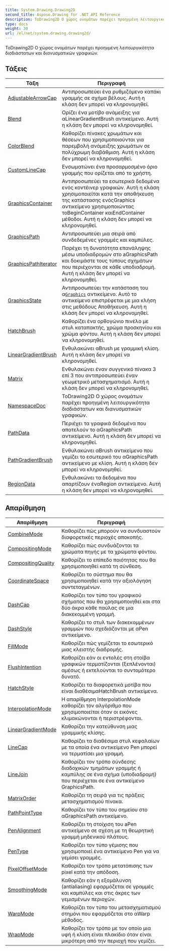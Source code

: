 ```yaml
---
title: System.Drawing.Drawing2D
second_title: Aspose.Drawing for .NET API Reference
description: ΤοDrawing2D Ο χώρος ονομάτων παρέχει προηγμένη λειτουργικότητα δισδιάστατων και διανυσματικών γραφικών.
type: docs
weight: 30
url: /el/net/system.drawing.drawing2d/
---
```

ΤοDrawing2D Ο χώρος ονομάτων παρέχει προηγμένη λειτουργικότητα δισδιάστατων και διανυσματικών γραφικών.

## Τάξεις

| Τάξη | Περιγραφή |
| --- | --- |
| [AdjustableArrowCap](./adjustablearrowcap/) | Αντιπροσωπεύει ένα ρυθμιζόμενο καπάκι γραμμής σε σχήμα βέλους. Αυτή η κλάση δεν μπορεί να κληρονομηθεί. |
| [Blend](./blend/) | Ορίζει ένα μοτίβο ανάμειξης για αLinearGradientBrush αντικείμενο. Αυτή η κλάση δεν μπορεί να κληρονομηθεί. |
| [ColorBlend](./colorblend/) | Καθορίζει πίνακες χρωμάτων και θέσεων που χρησιμοποιούνται για παρεμβολή ανάμειξης χρωμάτων σε πολύχρωμη διαβάθμιση. Αυτή η κλάση δεν μπορεί να κληρονομηθεί. |
| [CustomLineCap](./customlinecap/) | Ενσωματώνει ένα προσαρμοσμένο όριο γραμμής που ορίζεται από το χρήστη. |
| [GraphicsContainer](./graphicscontainer/) | Αντιπροσωπεύει τα εσωτερικά δεδομένα ενός κοντέινερ γραφικών. Αυτή η κλάση χρησιμοποιείται κατά την αποθήκευση της κατάστασης ενόςGraphics αντικείμενο χρησιμοποιώντας τοBeginContainer καιEndContainer μέθοδοι. Αυτή η κλάση δεν μπορεί να κληρονομηθεί. |
| [GraphicsPath](./graphicspath/) | Αντιπροσωπεύει μια σειρά από συνδεδεμένες γραμμές και καμπύλες. |
| [GraphicsPathIterator](./graphicspathiterator/) | Παρέχει τη δυνατότητα επανάληψης μέσω υποδιαδρομών στο aGraphicsPath και δοκιμάστε τους τύπους σχημάτων που περιέχονται σε κάθε υποδιαδρομή. Αυτή η κλάση δεν μπορεί να κληρονομηθεί. |
| [GraphicsState](./graphicsstate/) | Αντιπροσωπεύει την κατάσταση του α[`Graphics`](../system.drawing/graphics/) αντικείμενο. Αυτό το αντικείμενο επιστρέφεται με μια κλήση στις μεθόδους Αποθήκευση. Αυτή η κλάση δεν μπορεί να κληρονομηθεί. |
| [HatchBrush](./hatchbrush/) | Καθορίζει ένα ορθογώνιο πινέλο με στυλ καταπακτής, χρώμα προσκηνίου και χρώμα φόντου. Αυτή η κλάση δεν μπορεί να κληρονομηθεί. |
| [LinearGradientBrush](./lineargradientbrush/) | Ενθυλακώνει αBrush με γραμμική κλίση. Αυτή η κλάση δεν μπορεί να κληρονομηθεί. |
| [Matrix](./matrix/) | Ενθυλακώνει έναν συγγενικό πίνακα 3 επί 3 που αντιπροσωπεύει έναν γεωμετρικό μετασχηματισμό. Αυτή η κλάση δεν μπορεί να κληρονομηθεί. |
| [NamespaceDoc](./namespacedoc/) | ΤοDrawing2D Ο χώρος ονομάτων παρέχει προηγμένη λειτουργικότητα δισδιάστατων και διανυσματικών γραφικών. |
| [PathData](./pathdata/) | Περιέχει τα γραφικά δεδομένα που αποτελούν το αGraphicsPath αντικείμενο. Αυτή η κλάση δεν μπορεί να κληρονομηθεί. |
| [PathGradientBrush](./pathgradientbrush/) | Ενθυλακώνει αBrush αντικείμενο που γεμίζει το εσωτερικό του αGraphicsPath αντικείμενο με κλίση. Αυτή η κλάση δεν μπορεί να κληρονομηθεί. |
| [RegionData](./regiondata/) | Ενθυλακώνει τα δεδομένα που απαρτίζουν έναRegion αντικείμενο. Αυτή η κλάση δεν μπορεί να κληρονομηθεί. |
## Απαρίθμηση

| Απαρίθμηση | Περιγραφή |
| --- | --- |
| [CombineMode](./combinemode/) | Καθορίζει πώς μπορούν να συνδυαστούν διαφορετικές περιοχές αποκοπής. |
| [CompositingMode](./compositingmode/) | Καθορίζει πώς συνδυάζονται τα χρώματα πηγής με τα χρώματα φόντου. |
| [CompositingQuality](./compositingquality/) | Καθορίζει το επίπεδο ποιότητας που θα χρησιμοποιηθεί κατά τη σύνθεση. |
| [CoordinateSpace](./coordinatespace/) | Καθορίζει το σύστημα που θα χρησιμοποιηθεί κατά την αξιολόγηση συντεταγμένων. |
| [DashCap](./dashcap/) | Καθορίζει τον τύπο του γραφικού σχήματος που θα χρησιμοποιηθεί και στα δύο άκρα κάθε παύλας σε μια διακεκομμένη γραμμή. |
| [DashStyle](./dashstyle/) | Καθορίζει το στυλ των διακεκομμένων γραμμών που σχεδιάζονται με αPen αντικείμενο. |
| [FillMode](./fillmode/) | Καθορίζει πώς γεμίζεται το εσωτερικό μιας κλειστής διαδρομής. |
| [FlushIntention](./flushintention/) | Καθορίζει εάν οι εντολές στη στοίβα γραφικών τερματίζονται (ξεπλένονται) αμέσως ή εκτελούνται το συντομότερο δυνατό. |
| [HatchStyle](./hatchstyle/) | Καθορίζει τα διαφορετικά μοτίβα που είναι διαθέσιμαHatchBrush αντικείμενα. |
| [InterpolationMode](./interpolationmode/) | Η απαρίθμηση InterpolationMode καθορίζει τον αλγόριθμο που χρησιμοποιείται όταν οι εικόνες κλιμακώνονται ή περιστρέφονται. |
| [LinearGradientMode](./lineargradientmode/) | Καθορίζει την κατεύθυνση μιας γραμμικής κλίσης. |
| [LineCap](./linecap/) | Καθορίζει τα διαθέσιμα στυλ κεφαλαίων με τα οποία ένα αντικείμενο Pen μπορεί να τερματίσει μια γραμμή. |
| [LineJoin](./linejoin/) | Καθορίζει τον τρόπο σύνδεσης διαδοχικών τμημάτων γραμμής ή καμπύλης σε ένα σχήμα (υποδιαδρομή) που περιέχεται σε ένα αντικείμενο GraphicsPath. |
| [MatrixOrder](./matrixorder/) | Καθορίζει τη σειρά για τις πράξεις μετασχηματισμού πίνακα. |
| [PathPointType](./pathpointtype/) | Καθορίζει τον τύπο του σημείου στο αGraphicsPath αντικείμενο. |
| [PenAlignment](./penalignment/) | Καθορίζει τη στοίχιση του aPen αντικείμενο σε σχέση με τη θεωρητική γραμμή μηδενικού πλάτους. |
| [PenType](./pentype/) | Καθορίζει τον τύπο γέμισης που χρησιμοποιεί ένα αντικείμενο Pen για να γεμίσει γραμμές. |
| [PixelOffsetMode](./pixeloffsetmode/) | Καθορίζει τον τρόπο μετατόπισης των pixel κατά την απόδοση. |
| [SmoothingMode](./smoothingmode/) | Καθορίζει εάν η εξομάλυνση (antialiasing) εφαρμόζεται σε γραμμές και καμπύλες και στις άκρες των γεμισμένων περιοχών. |
| [WarpMode](./warpmode/) | Καθορίζει τον τύπο του μετασχηματισμού στημόνι που εφαρμόζεται στο αWarp μέθοδος. |
| [WrapMode](./wrapmode/) | Καθορίζει τον τρόπο με τον οποίο μια υφή ή κλίση είναι πλακίδιο όταν είναι μικρότερη από την περιοχή που γεμίζει. |


